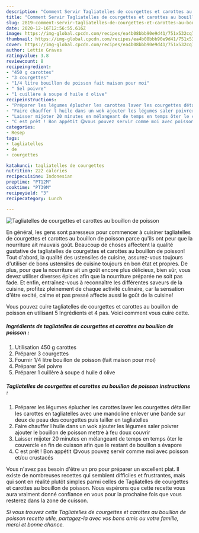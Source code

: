 ```yaml
---
description: "Comment Servir Tagliatelles de courgettes et carottes au bouillon de poisson"
title: "Comment Servir Tagliatelles de courgettes et carottes au bouillon de poisson"
slug: 2819-comment-servir-tagliatelles-de-courgettes-et-carottes-au-bouillon-de-poisson
date: 2020-12-16T12:56:55.616Z
image: https://img-global.cpcdn.com/recipes/ea4b08bbb90e9d41/751x532cq70/tagliatelles-de-courgettes-et-carottes-au-bouillon-de-poisson-photo-principale-de-la-recette.jpg
thumbnail: https://img-global.cpcdn.com/recipes/ea4b08bbb90e9d41/751x532cq70/tagliatelles-de-courgettes-et-carottes-au-bouillon-de-poisson-photo-principale-de-la-recette.jpg
cover: https://img-global.cpcdn.com/recipes/ea4b08bbb90e9d41/751x532cq70/tagliatelles-de-courgettes-et-carottes-au-bouillon-de-poisson-photo-principale-de-la-recette.jpg
author: Lettie Graves
ratingvalue: 3.8
reviewcount: 8
recipeingredient:
- "450 g carottes"
- "3 courgettes"
- "1/4 litre bouillon de poisson fait maison pour moi"
- " Sel poivre"
- "1 cuillère à soupe d huile d olive"
recipeinstructions:
- "Préparer les légumes éplucher les carottes laver les courgettes détailler les carottes en tagliatelles avec une mandoline enlever une bande sur deux de peau des courgettes puis tailler en tagliatelles"
- "Faire chauffer l huile dans un wok ajouter les légumes saler poivrer ajouter le bouillon de poisson mettre à feu doux couvrir"
- "Laisser mijoter 20 minutes en mélangeant de temps en temps ôter le couvercle en fin de cuisson afin que le restant de bouillon s évapore"
- "C est prêt ! Bon appétit 😋vous pouvez servir comme moi avec poisson et/ou crustacés"
categories:
- Resep
tags:
- tagliatelles
- de
- courgettes

katakunci: tagliatelles de courgettes 
nutrition: 222 calories
recipecuisine: Indonesian
preptime: "PT12M"
cooktime: "PT39M"
recipeyield: "3"
recipecategory: Lunch

---
```



![Tagliatelles de courgettes et carottes au bouillon de poisson](https://img-global.cpcdn.com/recipes/ea4b08bbb90e9d41/751x532cq70/tagliatelles-de-courgettes-et-carottes-au-bouillon-de-poisson-photo-principale-de-la-recette.jpg)

En général, les gens sont paresseux pour commencer à cuisiner tagliatelles de courgettes et carottes au bouillon de poisson parce qu'ils ont peur que la nourriture ait mauvais goût. Beaucoup de choses affectent la qualité gustative de tagliatelles de courgettes et carottes au bouillon de poisson! Tout d'abord, la qualité des ustensiles de cuisine, assurez-vous toujours d'utiliser de bons ustensiles de cuisine toujours en bon état et propres. De plus, pour que la nourriture ait un goût encore plus délicieux, bien sûr, vous devez utiliser diverses épices afin que la nourriture préparée ne soit pas fade. Et enfin, entraînez-vous à reconnaître les différentes saveurs de la cuisine, profitez pleinement de chaque activité culinaire, car la sensation d'être excité, calme et pas pressé affecte aussi le goût de la cuisine!

<!--inarticleads1-->

Vous pouvez cuire tagliatelles de courgettes et carottes au bouillon de poisson en utilisant 5 Ingrédients et 4 pas. Voici comment vous cuire cette.

##### Ingrédients de tagliatelles de courgettes et carottes au bouillon de poisson :

1. Utilisation 450 g carottes
1. Préparer 3 courgettes
1. Fournir 1/4 litre bouillon de poisson (fait maison pour moi)
1. Préparer  Sel poivre
1. Préparer 1 cuillère à soupe d huile d olive




<!--inarticleads2-->

##### Tagliatelles de courgettes et carottes au bouillon de poisson instructions :

1. Préparer les légumes éplucher les carottes laver les courgettes détailler les carottes en tagliatelles avec une mandoline enlever une bande sur deux de peau des courgettes puis tailler en tagliatelles
1. Faire chauffer l huile dans un wok ajouter les légumes saler poivrer ajouter le bouillon de poisson mettre à feu doux couvrir
1. Laisser mijoter 20 minutes en mélangeant de temps en temps ôter le couvercle en fin de cuisson afin que le restant de bouillon s évapore
1. C est prêt ! Bon appétit 😋vous pouvez servir comme moi avec poisson et/ou crustacés




<!--inarticleads1-->

<p>
Vous n'avez pas besoin d'être un pro pour préparer un excellent plat. Il existe de nombreuses recettes qui semblent difficiles et frustrantes, mais qui sont en réalité plutôt simples parmi celles de Tagliatelles de courgettes et carottes au bouillon de poisson. Nous espérons que cette recette vous aura vraiment donné confiance en vous pour la prochaine fois que vous resterez dans la zone de cuisson.
</p>

<p>
<i>Si vous trouvez cette Tagliatelles de courgettes et carottes au bouillon de poisson recette utile, partagez-la avec vos bons amis ou votre famille, merci et bonne chance.</i>
</p>
